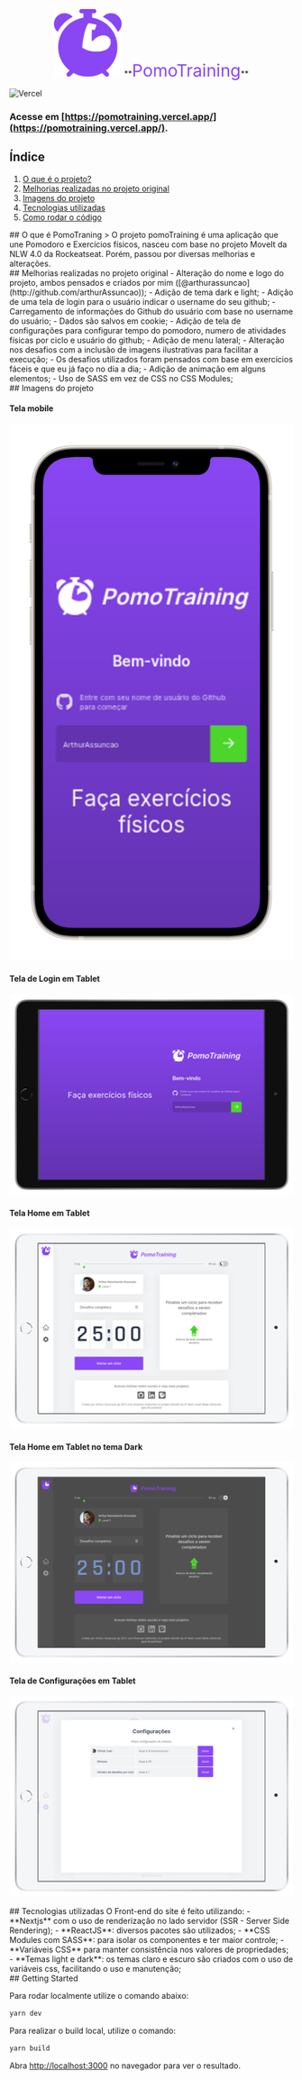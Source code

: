 <p align="center">
<img src="https://raw.githubusercontent.com/ArthurAssuncao/pomoTraining/main/src/assets/img/icons/pomoTraining-icon.svg" width="120px" />
**<span style="font-size: 30px; color: #8a47f5">PomoTraining</span>**
</p>

![Vercel](http://therealsujitk-vercel-badge.vercel.app/?app=pomoTraining)

### Acesse em [https://pomotraining.vercel.app/](https://pomotraining.vercel.app/).

## Índice
 1. [O que é o projeto?](#abstract)
 2. [Melhorias realizadas no projeto original](#improvements)
 3. [Imagens do projeto](#images)
 4. [Tecnologias utilizadas](#stack)
 5. [Como rodar o código](#how-to-run)

<div id='abstract'/>
## O que é PomoTraning
> O projeto pomoTraining é uma aplicação que une Pomodoro e Exercícios físicos, nasceu com base no projeto MoveIt da NLW 4.0 da Rockeatseat. Porém, passou por diversas melhorias e alterações.

<div id='improvements'/>
## Melhorias realizadas no projeto original
- Alteração do nome e logo do projeto, ambos pensados e criados por mim ([@arthurassuncao](http://github.com/arthurAssuncao));
- Adição de tema dark e light;
- Adição de uma tela de login para o usuário indicar o username do seu github;
- Carregamento de informações do Github do usuário com base no username do usuário;
- Dados são salvos em cookie;
- Adição de tela de configurações para configurar tempo do pomodoro, numero de atividades físicas por ciclo e usuário do github;
- Adição de menu lateral;
- Alteração nos desafios com a inclusão de imagens ilustrativas para facilitar a execução;
- Os desafios utilizados foram pensados com base em exercícios fáceis e que eu já faço no dia a dia;
- Adição de animação em alguns elementos;
- Uso de SASS em vez de CSS no CSS Modules;

<div id='images'/>
## Imagens do projeto

#### Tela mobile
<p align="center">
<img src="https://raw.githubusercontent.com/ArthurAssuncao/pomoTraining/main/docs/screenshots/mobile.png" />
</p>

#### Tela de Login em Tablet
<p align="center">
<img src="https://raw.githubusercontent.com/ArthurAssuncao/pomoTraining/main/docs/screenshots/tablet-login.png" />
</p>

#### Tela Home em Tablet
<p align="center">
<img src="https://raw.githubusercontent.com/ArthurAssuncao/pomoTraining/main/docs/screenshots/tablet-home.png" />
</p>

#### Tela Home em Tablet no tema Dark
<p align="center">
<img src="https://raw.githubusercontent.com/ArthurAssuncao/pomoTraining/main/docs/screenshots/tablet-home-dark.png" />
</p>

#### Tela de Configurações em Tablet
<p align="center">
<img src="https://raw.githubusercontent.com/ArthurAssuncao/pomoTraining/main/docs/screenshots/tablet-config.png" />
</p>

<div id='stack'/>
## Tecnologias utilizadas
O Front-end do site é feito utilizando:
- **Nextjs** com o uso de renderização no lado servidor (SSR - Server Side Rendering);
- **ReactJS**: diversos pacotes são utilizados;
- **CSS Modules com SASS**: para isolar os componentes e ter maior controle;
- **Variáveis CSS** para manter consistência nos valores de propriedades;
- **Temas light e dark**: os temas claro e escuro são criados com o uso de variáveis css, facilitando o uso e manutenção;

<div id='how-to-run'/>
## Getting Started

Para rodar localmente utilize o comando abaixo:

```bash
yarn dev
```

Para realizar o build local, utilize o comando:
```bash
yarn build
```

Abra [http://localhost:3000](http://localhost:3000) no navegador para ver o resultado.
